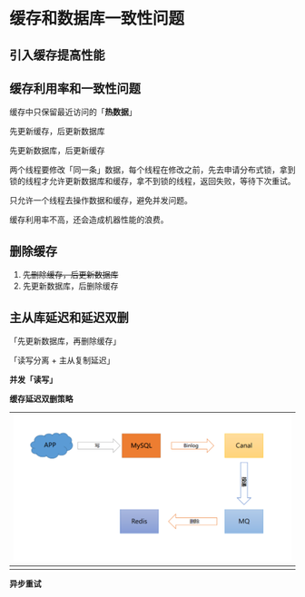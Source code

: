 # 缓存和数据库一致性问题



## 引入缓存提高性能



## 缓存利用率和一致性问题

缓存中只保留最近访问的「**热数据**」



先更新缓存，后更新数据库

先更新数据库，后更新缓存



两个线程要修改「同一条」数据，每个线程在修改之前，先去申请分布式锁，拿到锁的线程才允许更新数据库和缓存，拿不到锁的线程，返回失败，等待下次重试。

只允许一个线程去操作数据和缓存，避免并发问题。



缓存利用率不高，还会造成机器性能的浪费。



## 删除缓存

1. ~~先删除缓存，后更新数据库~~
2. 先更新数据库，后删除缓存





## 主从库延迟和延迟双删



「先更新数据库，再删除缓存」



「读写分离 + 主从复制延迟」



**并发「读写」**

**缓存延迟双删策略**



| <img src="..\架构\image\image-20221228230941540.png" alt="image-20221228230941540" style="zoom: 67%;" /> |
| :----------------------------------------------------------: |
|                                                              |

**异步重试**